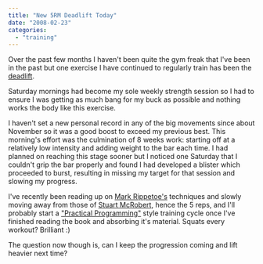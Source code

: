 ```yaml
---
title: "New 5RM Deadlift Today"
date: "2008-02-23"
categories: 
  - "training"
---
```


Over the past few months I haven't been quite the gym freak that I've been in the past but one exercise I have continued to regularly train has been the [deadlift](http://www.exrx.net/WeightExercises/ErectorSpinae/BBDeadlift.html).

Saturday mornings had become my sole weekly strength session so I had to ensure I was getting as much bang for my buck as possible and nothing works the body like this exercise.

I haven't set a new personal record in any of the big movements since about November so it was a good boost to exceed my previous best. This morning's effort was the culmination of 8 weeks work: starting off at a relatively low intensity and adding weight to the bar each time. I had planned on reaching this stage sooner but I noticed one Saturday that I couldn't grip the bar properly and found I had developed a blister which proceeded to burst, resulting in missing my target for that session and slowing my progress.

I've recently been reading up on [Mark Rippetoe's](http://www.startingstrength.com/authors.html) techniques and slowly moving away from those of [Stuart McRobert](/2007/01/31/abbreviated-weight-training/), hence the 5 reps, and I'll probably start a ["Practical Programming"](http://www.practicalprogrammingforstrengthtraining.com/) style training cycle once I've finished reading the book and absorbing it's material. Squats every workout? Brilliant :)

The question now though is, can I keep the progression coming and lift heavier next time?
